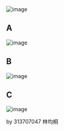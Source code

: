 ![image](https://github.com/user-attachments/assets/6f80597f-1848-4f62-8289-975cc0dbeb04)
## A
![image](https://github.com/user-attachments/assets/d9f56edc-6b49-49eb-ac12-da7f8bfb3bb3)

## B
![image](https://github.com/user-attachments/assets/72fa14f7-7cf0-4b20-9f56-84929115ca0b)

## C
![image](https://github.com/user-attachments/assets/9e5b7d90-3d0a-4e11-8848-ce682431b2a6)

by 313707047 林均桐
